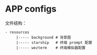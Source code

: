 # APP configs

文件结构：
```shell
- resources
     |----- background # 背景图
     |----- starship   # 终端 prompt 配置
     |----- wezterm    # 终端模拟器配置
```
